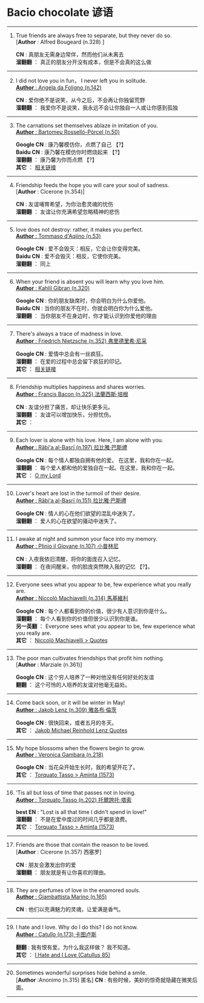 # Bacio chocolate 谚语
___
1. True friends are always free to separate, but they never do so.  
  [**Author** : Alfred Bougeard (n.328) ]  
  
   **CN** :  真朋友无需身边常伴，然而他们从未离去     
   **溜翻翻** ： 真正的朋友分开没有成本，但是不会真的这么做
___

2. I did not love you in fun， I never left you in solitude.  
  [**Author** : Angela da Foligno (n.142)   ](https://en.wikipedia.org/wiki/Angela_of_Foligno)     
  
   **CN** :  爱你绝不是说笑，从今之后，不会再让你独留荒野   
   **溜翻翻** ： 我爱你不是说笑，我永远不会让你独自一人或让你感到孤独
___

3. The carnations set themselves ablaze in imitation of you.  
  [**Author** : Bartomeu Rosselló-Pòrcel (n.50)   ](https://en.wikipedia.org/wiki/Bartomeu_Rossell%C3%B3-P%C3%B2rcel)     
  
   **Google CN** :  康乃馨模仿你，点燃了自己 【?】   
   **Baidu CN** :  康乃馨在模仿你时燃烧起来 【?】   
   **溜翻翻** ： 康乃馨为你而点燃 【?】   
   **其它** ： [相关链接](https://twitter.com/hashtag/baciochocolate)
___

4. Friendship feeds the hope you will care your soul of sadness.  
  [**Author** : Cicerone (n.354)]     
  
   **CN** :  友谊哺育希望，为你治愈灵魂的忧伤   
   **溜翻翻** ：  友谊让你充满希望忽略精神的悲伤   
___

5. love does not destroy: rather, it makes you perfect.  
  [**Author** : Tommaso d'Aqiino (n.53)](https://zh.wikipedia.org/wiki/%E6%89%98%E9%A9%AC%E6%96%AF%C2%B7%E9%98%BF%E5%A5%8E%E9%82%A3)     
  
   **Google CN** :  爱不会毁灭：相反，它会让你变得完美。   
   **Baidu CN** :  爱不会毁灭：相反，它使你完美。   
   **溜翻翻** ： 同上      
___

6. When your friend is absent you will learn why you love him.  
  [**Author** : Kahlil Gibran (n.320)](https://zh.wikipedia.org/wiki/%E7%BA%AA%E4%BC%AF%E4%BC%A6%C2%B7%E5%93%88%E5%88%A9%E5%8B%92%C2%B7%E7%BA%AA%E4%BC%AF%E4%BC%A6)     
  
   **Google CN** :  你的朋友缺席时，你会明白为什么你爱他。  
   **Baidu CN** :  当你的朋友不在时，你就会明白你为什么爱他。   
   **溜翻翻** ： 当你朋友不在身边时，你才能认识到你爱他的理由      
___

7. There's always a trace of madness in love.  
  [**Author** : Friedrich Nietzsche (n.352) 弗里德里希·尼采](https://zh.wikipedia.org/wiki/%E5%BC%97%E9%87%8C%E5%BE%B7%E9%87%8C%E5%B8%8C%C2%B7%E5%B0%BC%E9%87%87)     
  
   **Google CN** :  爱情中总会有一丝疯狂。        
   **溜翻翻** ： 在爱的过程中总会留下疯狂的印记。  
   **其它** ： [相关链接](https://www.goodreads.com/quotes/18271-there-is-always-some-madness-in-love-but-there-is)
___

8. Friendship multiplies happiness and shares worries.  
  [**Author** : Francis Bacon (n.325) 法蘭西斯·培根](https://zh.wikipedia.org/zh-cn/%E5%BC%97%E5%85%B0%E8%A5%BF%E6%96%AF%C2%B7%E5%9F%B9%E6%A0%B9)     
  
   **CN** :  友谊分担了痛苦，却让快乐更多元。        
   **溜翻翻** ： 友谊可以增加快乐，分担忧伤。  
   **其它** ： 
___

9. Each lover is alone with his love. Here, I am alone with you.   
  [**Author** : Rābiʻa al-Basrī (n.197) 拉比雅·巴斯禮](https://zh.wikipedia.org/zh-cn/%E6%8B%89%E6%AF%94%E9%9B%85%C2%B7%E5%B7%B4%E6%96%AF%E7%A6%AE)     
  
   **Google CN** :  每个情人都独自拥有他的爱。 在这里，我和你在一起。        
   **溜翻翻** ： 每个爱人都和他的爱独自在一起。在这里，我和你在一起。  
   **其它** ： [O my Lord](https://www.poetryfoundation.org/poems/48706/o-my-lord)
___

10. Lover's heart are lost in the turmoil of their desire.   
  [**Author** : Rābiʻa al-Basrī (n.151) 拉比雅·巴斯禮](https://zh.wikipedia.org/zh-cn/%E6%8B%89%E6%AF%94%E9%9B%85%C2%B7%E5%B7%B4%E6%96%AF%E7%A6%AE)     
  
    **Google CN** :  情人的心在他们欲望的混乱中迷失了。        
    **溜翻翻** ： 爱人的心在欲望的骚动中迷失了。  
___

11. I awake at night and summon your face into my memory.   
  [**Author** : Plinio il Giovane (n.107) 小普林尼](https://zh.wikipedia.org/zh-cn/%E5%B0%8F%E6%99%AE%E6%9E%97%E5%B0%BC)     
  
    **CN** :  入夜我依旧清醒，将你的面庞召入记忆。        
    **溜翻翻** ： 在夜间醒来，你的脸庞突然映入我的记忆 【?】。  
___

12. Everyone sees what you appear to be, few experience what you really are.   
  [**Author** : Niccolò Machiavelli (n.314) 馬基維利](https://zh.wikipedia.org/zh-cn/%E9%A6%AC%E5%9F%BA%E9%9B%85%E7%B6%AD%E5%88%A9)     
  
    **Google CN** :  每个人都看到你的价值，很少有人意识到你是什么。        
    **溜翻翻** ： 每个人看到你的价值但很少认识到你是谁。  
    **另一英翻** ： Everyone sees what you appear to be, few experience what you really are.  
   **其它** ： [Niccolò Machiavelli > Quotes ](https://www.goodreads.com/quotes/158433-everyone-sees-what-you-appear-to-be-few-experience-what)
___

13. The poor man cultivates friendships that profit him nothing.   
  [**Author** : Marziale (n.361)]     
  
    **Google CN** :  这个穷人培养了一种对他没有任何好处的友谊        
    **翻翻** ： 这个可怜的人培养的友谊对他毫无益处。  
___

14. Come back soon, or it will be winter in May!   
  [**Author** : Jakob Lenz (n.309) 雅各布·倫茨](https://g.co/kgs/rDW8VY)     
  
    **Google CN** :  很快回来，或者五月的冬天。        
   **其它** ： [Jakob Michael Reinhold Lenz Quotes](https://www.azquotes.com/author/49847-Jakob_Michael_Reinhold_Lenz)
___

15. My hope blossoms when the flowers begin to grow.   
  [**Author** : Veronica Gambara (n.218)](https://g.co/kgs/ViT57Q)     
  
    **Google CN** :  当花朵开始生长时，我的希望开花了。        
   **其它** ： [Torquato Tasso > Aminta (1573) ](https://en.wikiquote.org/wiki/Torquato_Tasso#Aminta_(1573))
___

16. ‘Tis all but loss of time that passes not in loving.   
  [**Author** : Torquato Tasso (n.202) 托爾誇托·塔索](https://zh.wikipedia.org/zh-cn/%E6%89%98%E5%B0%94%E5%A4%B8%E6%89%98%C2%B7%E5%A1%94%E7%B4%A2)     
  
    **best EN** :  "Lost is all that time I didn't spend in love!"        
    **溜翻翻** ： 不是在爱中度过的时间几乎都是浪费。  
   **其它** ： [Torquato Tasso > Aminta (1573) ](https://en.wikiquote.org/wiki/Torquato_Tasso#Aminta_(1573))
___

17. Friends are those that contain the reason to be loved.   
  [**Author** : Cicerone (n.357) 西塞罗]     
  
    **CN** :  朋友会激发出你的爱        
    **溜翻翻** ： 朋友就是有让你喜欢的理由。  
___

18. They are perfumes of love in the enamored souls.   
  [**Author** : Giambattista Marino (n.165)](https://g.co/kgs/3WPTmC)     
  
    **CN** :  他们以充满魅力的灵魂，让爱满是香气。        
___

19. I hate and I love. Why do I do this? I do not know.   
  [**Author** : Catullo (n.173) 卡图卢斯](https://zh.wikipedia.org/wiki/%E5%8D%A1%E5%9B%BE%E5%8D%A2%E6%96%AF)     
  
    **翻翻** :  我有恨有爱。为什么我这样做？ 我不知道。        
    **其它** ： [I Hate and I Love (Catullus 85) ](https://blogs.dickinson.edu/latin-poetry-podcast/2013/01/16/i-hate-and-i-love-catullus-85/)
___

20. Sometimes wonderful surprises hide behind a smile.   
  [**Author** :Anonimo (n.315) 匿名]
    **CN** :  有些时候，美妙的惊奇就隐藏在微笑后面。        
___